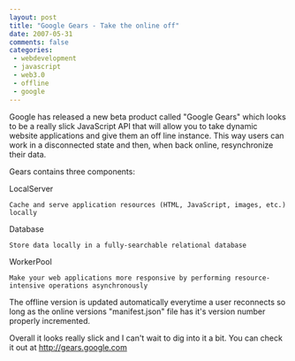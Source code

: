 ```yaml
---
layout: post
title: "Google Gears - Take the online off"
date: 2007-05-31
comments: false
categories:
 - webdevelopment
 - javascript
 - web3.0
 - offline
 - google
---
```

Google has released a new beta product called "Google Gears" which looks to be
a really slick JavaScript API that will allow you to take dynamic website
applications and give them an off line instance. This way users can work in a
disconnected state and then, when back online, resynchronize their data.  
  
Gears contains three components:  

  
LocalServer

    Cache and serve application resources (HTML, JavaScript, images, etc.) locally
  
Database

    Store data locally in a fully-searchable relational database
  
WorkerPool

    Make your web applications more responsive by performing resource-intensive operations asynchronously
  
  
  
The offline version is updated automatically everytime a user reconnects so
long as the online versions "manifest.json" file has it's version number
properly incremented.  
  
Overall it looks really slick and I can't wait to dig into it a bit. You can
check it out at <http://gears.google.com>

